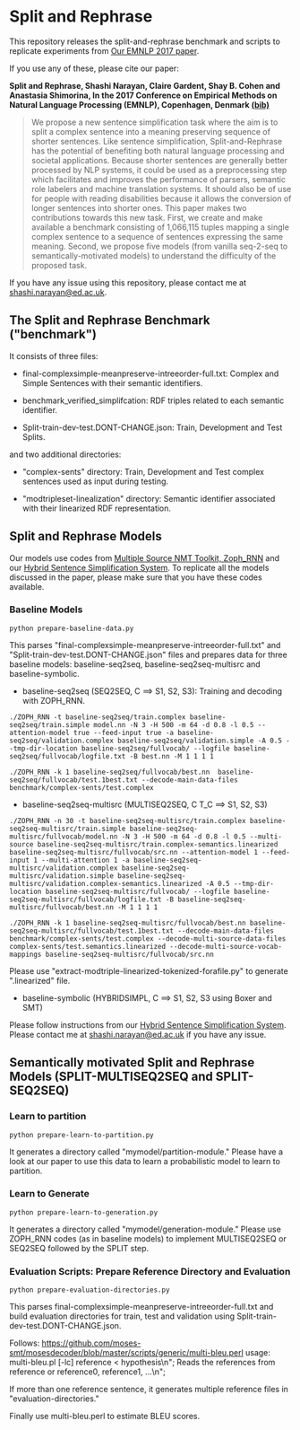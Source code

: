 # Split and Rephrase

This repository releases the split-and-rephrase benchmark and scripts to replicate experiments from [Our EMNLP 2017 paper](http://aclweb.org/anthology/D/D17/D17-1064.pdf). 

If you use any of these, please cite our paper:

**Split and Rephrase, Shashi Narayan, Claire Gardent, Shay B. Cohen and Anastasia Shimorina, In the 2017 Conference on Empirical Methods on Natural Language Processing (EMNLP), Copenhagen, Denmark [(bib)](http://aclweb.org/anthology/D/D17/D17-1064.bib)**

> We propose a new sentence simplification task where the aim is to split a complex sentence into a meaning preserving sequence of shorter sentences.  Like sentence simplification, Split-and-Rephrase has the potential of benefiting both natural language processing and societal applications. Because shorter sentences are generally better processed by NLP systems, it could be used as a preprocessing step which facilitates and improves the performance of parsers, semantic role labelers and machine translation systems. It should also be of use for people with reading disabilities because it allows the conversion of longer sentences into shorter ones. This paper makes two contributions towards this new task. First, we create and make available a benchmark consisting of 1,066,115 tuples mapping a single complex sentence to a sequence of sentences expressing the same meaning. Second, we propose five models (from vanilla seq-2-seq to semantically-motivated models) to understand the difficulty of the proposed task.

If you have any issue using this repository, please contact me at shashi.narayan@ed.ac.uk.

## The Split and Rephrase Benchmark ("benchmark")

It consists of three files:

* final-complexsimple-meanpreserve-intreeorder-full.txt: Complex and Simple Sentences with their semantic identifiers.

* benchmark_verified_simplifcation: RDF triples related to each semantic identifier.

* Split-train-dev-test.DONT-CHANGE.json: Train, Development and Test Splits.

and two additional directories:

* "complex-sents" directory: Train, Development and Test complex sentences used as input during testing.

* "modtripleset-linealization" directory: Semantic identifier associated with their linearized RDF representation. 

## Split and Rephrase Models

Our models use codes from [Multiple Source NMT Toolkit,
Zoph_RNN](https://github.com/isi-nlp/Zoph_RNN) and our [Hybrid
Sentence Simplification
System](https://github.com/shashiongithub/Sentence-Simplification-ACL14). To
replicate all the models discussed in the paper, please make sure that
you have these codes available.

### Baseline Models

```
python prepare-baseline-data.py
```

This parses "final-complexsimple-meanpreserve-intreeorder-full.txt"
and "Split-train-dev-test.DONT-CHANGE.json" files and prepares data
for three baseline models: baseline-seq2seq, baseline-seq2seq-multisrc
and baseline-symbolic.

* baseline-seq2seq (SEQ2SEQ, C ==> S1, S2, S3): Training and decoding with ZOPH_RNN.

```
./ZOPH_RNN -t baseline-seq2seq/train.complex baseline-seq2seq/train.simple model.nn -N 3 -H 500 -m 64 -d 0.8 -l 0.5 --attention-model true --feed-input true -a baseline-seq2seq/validation.complex baseline-seq2seq/validation.simple -A 0.5 --tmp-dir-location baseline-seq2seq/fullvocab/ --logfile baseline-seq2seq/fullvocab/logfile.txt -B best.nn -M 1 1 1 1

./ZOPH_RNN -k 1 baseline-seq2seq/fullvocab/best.nn  baseline-seq2seq/fullvocab/test.1best.txt --decode-main-data-files benchmark/complex-sents/test.complex
```

* baseline-seq2seq-multisrc (MULTISEQ2SEQ, C T_C ==> S1, S2, S3) 

```
./ZOPH_RNN -n 30 -t baseline-seq2seq-multisrc/train.complex baseline-seq2seq-multisrc/train.simple baseline-seq2seq-multisrc/fullvocab/model.nn -N 3 -H 500 -m 64 -d 0.8 -l 0.5 --multi-source baseline-seq2seq-multisrc/train.complex-semantics.linearized baseline-seq2seq-multisrc/fullvocab/src.nn --attention-model 1 --feed-input 1 --multi-attention 1 -a baseline-seq2seq-multisrc/validation.complex baseline-seq2seq-multisrc/validation.simple baseline-seq2seq-multisrc/validation.complex-semantics.linearized -A 0.5 --tmp-dir-location baseline-seq2seq-multisrc/fullvocab/ --logfile baseline-seq2seq-multisrc/fullvocab/logfile.txt -B baseline-seq2seq-multisrc/fullvocab/best.nn -M 1 1 1 1

./ZOPH_RNN -k 1 baseline-seq2seq-multisrc/fullvocab/best.nn baseline-seq2seq-multisrc/fullvocab/test.1best.txt --decode-main-data-files benchmark/complex-sents/test.complex --decode-multi-source-data-files complex-sents/test.semantics.linearized --decode-multi-source-vocab-mappings baseline-seq2seq-multisrc/fullvocab/src.nn
```

Please use "extract-modtriple-linearized-tokenized-forafile.py" to generate ".linearized" file.

* baseline-symbolic (HYBRIDSIMPL, C ==> S1, S2, S3 using Boxer and SMT)

Please follow instructions from our [Hybrid Sentence Simplification
System](https://github.com/shashiongithub/Sentence-Simplification-ACL14). Please
contact me at shashi.narayan@ed.ac.uk if you have any issue.

## Semantically motivated Split and Rephrase Models (SPLIT-MULTISEQ2SEQ and SPLIT-SEQ2SEQ)

### Learn to partition

```
python prepare-learn-to-partition.py
```

It generates a directory called "mymodel/partition-module." Please
have a look at our paper to use this data to learn a probabilistic
model to learn to partition.

### Learn to Generate

```
python prepare-learn-to-generation.py
```

It generates a directory called "mymodel/generation-module." Please
use ZOPH_RNN codes (as in baseline models) to implement MULTISEQ2SEQ
or SEQ2SEQ followed by the SPLIT step. 


### Evaluation Scripts: Prepare Reference Directory and Evaluation

```
python prepare-evaluation-directories.py
```

This parses final-complexsimple-meanpreserve-intreeorder-full.txt and
build evaluation directories for train, test and validation using
Split-train-dev-test.DONT-CHANGE.json.

Follows: https://github.com/moses-smt/mosesdecoder/blob/master/scripts/generic/multi-bleu.perl
usage: multi-bleu.pl [-lc] reference < hypothesis\n";
Reads the references from reference or reference0, reference1, ...\n";

If more than one reference sentence, it generates multiple reference
files in "evaluation-directories."

Finally use multi-bleu.perl to estimate BLEU scores.
 

